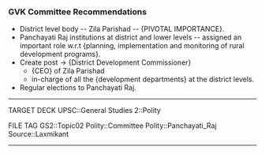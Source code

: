 ### GVK Committee Recommendations
- District level body -- Zila Parishad -- {PIVOTAL IMPORTANCE}.
- Panchayati Raj institutions at district and lower levels -- assigned an important role w.r.t {planning, implementation and monitoring of rural development programs}.
- Create post -> {District Development Commissioner} 
	- {CEO} of Zila Parishad
	- in-charge of all the {development departments} at the district levels.
- Regular elections to Panchayati Raj.
<!--ID: 1606251805444-->


---

TARGET DECK
UPSC::General Studies 2::Polity

FILE TAG
GS2::Topic02 Polity::Committee Polity::Panchayati_Raj Source::Laxmikant

---
